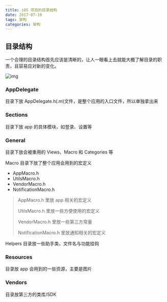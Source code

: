 ```yaml
---
title: iOS 项目的目录结构
date: 2017-07-10
tags: 架构
categories: 架构
---
```


## 目录结构

一个合理的目录结构首先应该是清晰的，让人一眼看上去就能大概了解目录的职责，且容易应对新的变化。

<!-- more -->

![img](https://cdn-pri.nlark.com/yuque/0/2018/png/161106/1543329783206-02a6fd7c-879c-4b42-8a71-318337591c59.png)

### AppDelegate

目录下放 AppDelegate.h(.m)文件，是整个应用的入口文件，所以单独拿出来

### Sections

目录下放 app 的具体模块，如登录、设置等

### General

目录下放会被重用的 Views、Macro 和 Categories 等

Macro 目录下放了整个应用会用到的宏定义

- AppMacro.h
- UtilsMacro.h
- VendorMacro.h
- NotificationMacro.h

> AppMacro.h 里放 app 相关的宏定义
>
> UtilsMacro.h 里放一些方便使用的宏定义
>
> VendorMacro.h 里放一些第三方常量
>
> NotificationMacro.h 里放通知相关的宏定义

Helpers 目录放一些助手类，文件名与功能挂钩

### Resources

目录放 app 会用到的一些资源，主要是图片

### Vendors

目录放第三方的类库/SDK
